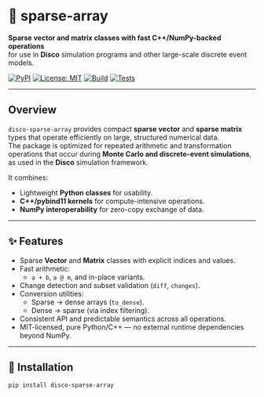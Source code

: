# 🧮 sparse-array

**Sparse vector and matrix classes with fast C++/NumPy-backed operations**  
for use in **Disco** simulation programs and other large-scale discrete event models.

[![PyPI](https://img.shields.io/pypi/v/sparse-array.svg)](https://pypi.org/project/sparse-array/)
[![License: MIT](https://img.shields.io/badge/License-MIT-yellow.svg)](LICENSE)
[![Build](https://github.com/<your-org-or-user>/sparse-array/actions/workflows/build.yml/badge.svg)](https://github.com/<your-org-or-user>/sparse-array/actions)
[![Tests](https://github.com/<your-org-or-user>/sparse-array/actions/workflows/test.yml/badge.svg)](https://github.com/<your-org-or-user>/sparse-array/actions)

---

## Overview

`disco-sparse-array` provides compact **sparse vector** and **sparse matrix** types that operate efficiently on large, structured numerical data.  
The package is optimized for repeated arithmetic and transformation operations that occur during **Monte Carlo and discrete-event simulations**, as used in the **Disco** simulation framework.

It combines:
- Lightweight **Python classes** for usability.
- **C++/pybind11 kernels** for compute-intensive operations.
- **NumPy interoperability** for zero-copy exchange of data.

---

## ✨ Features

- Sparse **Vector** and **Matrix** classes with explicit indices and values.
- Fast arithmetic:
  - `a + b`, `a @ m`, and in-place variants.
- Change detection and subset validation (`diff`, `changes`).
- Conversion utilities:
  - Sparse → dense arrays (`to_dense`).
  - Dense → sparse (via index filtering).
- Consistent API and predictable semantics across all operations.
- MIT-licensed, pure Python/C++ — no external runtime dependencies beyond NumPy.

---

## 🚀 Installation

```bash
pip install disco-sparse-array

